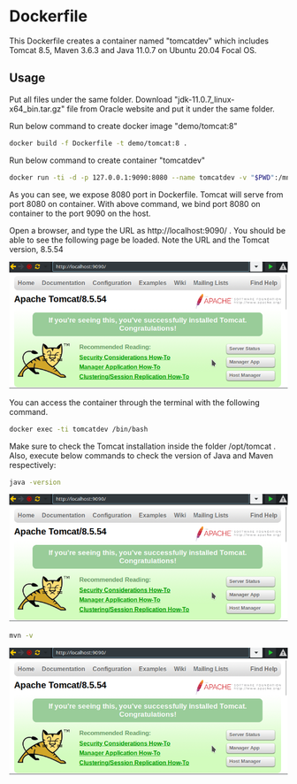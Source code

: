 # Dockerfile
This Dockerfile creates a container named "tomcatdev" which includes Tomcat 8.5, Maven 3.6.3 and Java 11.0.7 on Ubuntu 20.04 Focal OS.

## Usage

Put all files under the same folder. 
Download "jdk-11.0.7_linux-x64_bin.tar.gz" file from Oracle website and put it under the same folder.

Run below command to create docker image "demo/tomcat:8" 

```bash
docker build -f Dockerfile -t demo/tomcat:8 .
```
Run below command to create container "tomcatdev"

```bash
docker run -ti -d -p 127.0.0.1:9090:8080 --name tomcatdev -v "$PWD":/mnt/ demo/tomcat:8
```
As you can see, we expose 8080 port in Dockerfile. Tomcat will serve from port 8080 on container.
With above command, we bind port 8080 on container to the port 9090 on the host.

Open a browser, and type the URL as http://localhost:9090/ . You should be able to see the following page be loaded. Note the URL and the Tomcat version, 8.5.54

![all text](https://github.com/yasinunal/dockerfile/blob/master/tomcat_8.5.54.png)

You can access the container through the terminal with the following command. 

```bash
docker exec -ti tomcatdev /bin/bash
```
Make sure to check the Tomcat installation inside the folder /opt/tomcat . Also, execute below commands to check the version of Java and Maven respectively:

```bash
java -version
```
![all text](https://github.com/yasinunal/dockerfile/blob/master/tomcat_8.5.54.png)


```bash
mvn -v
```
![all text](https://github.com/yasinunal/dockerfile/blob/master/tomcat_8.5.54.png)

